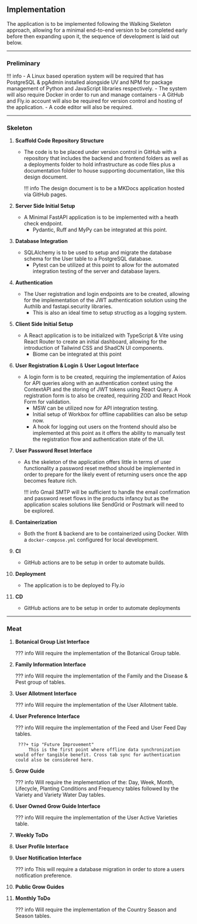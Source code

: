 ## Implementation

The application is to be implemented following the Walking Skeleton approach, allowing for a minimal end-to-end version to be completed early before then expanding upon it, the sequence of development is laid out below.

---

### Preliminary

!!! info
    - A Linux based operation system will be required that has PostgreSQL & pgAdmin installed alongside UV and NPM for package management of Python and JavaScript libraries respectively. 
    - The system will also require Docker in order to run and manage containers
    - A GitHub and Fly.io account will also be required for version control and hosting of the application.
    - A code editor will also be required.

---

### Skeleton

1. **Scaffold Code Repository Structure**
    - The code is to be placed under version control in GitHub with a repository that includes the backend and frontend folders as well as a deployments folder to hold infrastructure as code files plus a documentation folder to house supporting documentation, like this design document.
        
        !!! info
            The design document is to be a MKDocs application hosted via GitHub pages.

1. **Server Side Initial Setup**
    - A Minimal FastAPI application is to be implemented with a heath check endpoint.
        - Pydantic, Ruff and MyPy can be integrated at this point.

1. **Database Integration**
    - SQLAlchemy is to be used to setup and migrate the database schema for the User table to a PostgreSQL database.
        - Pytest can be utilized at this point to allow for the automated integration testing of the server and database layers.

1. **Authentication**
    - The User registration and login endpoints are to be created, allowing for the implementation of the JWT authentication solution using the Authlib and fastapi.security libraries.
        - This is also an ideal time to setup structlog as a logging system.

1. **Client Side Initial Setup**
    - A React application is to be initialized with TypeScript & Vite using React Router to create an initial dashboard, allowing for the introduction of Tailwind CSS and ShadCN UI components.
        - Biome can be integrated at this point

1. **User Registration & Login** & **User Logout Interface**
    - A login form is to be created, requiring the implementation of Axios for API queries along with an authentication context using the ContextAPI and the storing of JWT tokens using React Query. A registration form is to also be created, requiring ZOD and React Hook Form for validation.
        - MSW can be utilized now for API integration testing.
        - Initial setup of Workbox for offline capabilities can also be setup now.
        - A hook for logging out users on the frontend should also be implemented at this point as it offers the ability to manually test the registration flow and authentication state of the UI.

1. **User Password Reset Interface**
    - As the skeleton of the application offers little in terms of user functionality a password reset method should be implemented in order to prepare for the likely event of returning users once the app becomes feature rich.

        !!! info
            Gmail SMTP will be sufficient to handle the email confirmation and password reset flows in the products infancy but as the application scales solutions like SendGrid or Postmark will need to be explored.

1. **Containerization**
    - Both the front & backend are to be containerized using Docker. With a `docker-compose.yml` configured for local development.

1. **CI**
    - GitHub actions are to be setup in order to automate builds.

1. **Deployment**
    - The application is to be deployed to Fly.io

1. **CD**
    - GitHub actions are to be setup in order to automate deployments

---

### Meat

1. **Botanical Group List Interface**
    
    ??? info
        Will require the implementation of the Botanical Group table.

1. **Family Information Interface**

    ??? info
        Will require the implementation of the Family and the Disease & Pest group of tables.

1. **User Allotment Interface**

    ??? info
        Will require the implementation of the User Allotment table.

1. **User Preference Interface**

    ??? info
        Will require the implementation of the Feed and User Feed Day tables.
        
        ???+ tip "Future Improvement"
            This is the first point where offline data synchronization would offer tangible benefit. Cross tab sync for authentication could also be considered here.

1. **Grow Guide**

    ??? info
        Will require the implementation of the: Day, Week, Month, Lifecycle, Planting Conditions and Frequency tables followed by the Variety and Variety Water Day tables.

1. **User Owned Grow Guide Interface**
    
    ??? info
        Will require the implementation of the User Active Varieties table.

1. **Weekly ToDo**

1. **User Profile Interface**

1. **User Notification Interface**
    
    ??? info
        This will require a database migration in order to store a users notification preference.

1. **Public Grow Guides** 

1. **Monthly ToDo**

    ??? info 
        Will require the implementation of the Country Season and Season tables.